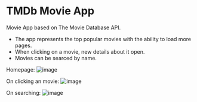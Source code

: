 # TMDb Movie App
Movie App based on The Movie Database API.

- The app represents the top popular movies with the ability to load more pages.
- When clicking on a movie, new details about it open.
- Movies can be searced by name.


Homepage:
![image](https://user-images.githubusercontent.com/65910246/129440412-e186fb55-aeda-4c86-b61d-7932d7cacdfc.png)

On clicking an movie:
![image](https://user-images.githubusercontent.com/65910246/129440443-0647ba15-e697-4eff-b88a-a1002318f04a.png)

On searching:
![image](https://user-images.githubusercontent.com/65910246/129440454-1e0c54b6-61a3-4982-b356-d03ab69ee3bf.png)


